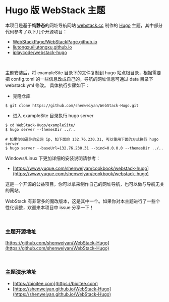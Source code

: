 # Hugo 版 WebStack 主题

本项目是基于**纯静态**的网址导航网站 [webstack.cc](https://github.com/WebStackPage/WebStackPage.github.io) 制作的 [Hugo](https://gohugo.io/) 主题，其中部分代码参考了以下几个开源项目：<br/>

- [WebStackPage/WebStackPage.github.io](https://github.com/WebStackPage/WebStackPage.github.io)
- [liutongxu/liutongxu.github.io](https://github.com/liutongxu/liutongxu.github.io)
- [iplaycode/webstack-hugo](https://github.com/iplaycode/webstack-hugo)

<br/>

主题安装后，将 exampleSite 目录下的文件复制到 hugo 站点根目录，根据需要把 config.toml 的一些信息改成自己的，导航的网址信息可通过 data 目录下 webstack.yml 修改。
具体执行步骤如下：

- 克隆仓库

```
$ git clone https://github.com/shenweiyan/WebStack-Hugo.git
```

- 进入 exampleSite 目录执行 hugo server

```
$ cd WebStack-Hugo/exampleSite/
$ hugo server --themesDir ../..

# 如果你知道你的公网 ip, 如下面的 132.76.230.31, 可以使用下面的方式执行 hugo server
$ hugo server --baseUrl=132.76.230.31 --bind=0.0.0.0 --themesDir ../..
```

Windows/Linux 下更加详细的安装说明请参考：
- [https://www.yuque.com/shenweiyan/cookbook/webstack-hugo](https://www.yuque.com/shenweiyan/cookbook/webstack-hugo)


这是一个开源的公益项目，你可以拿来制作自己的网址导航，也可以做与导航无关的网站。

WebStack 有非常多的魔改版本，这是其中一个。如果你对本主题进行了一些个性化调整，欢迎来本项目中 issue 分享一下！

<br/>

### 主题开源地址

[https://github.com/shenweiyan/WebStack-Hugo](https://github.com/shenweiyan/WebStack-Hugo)

<br/>

### 主题演示地址

- [https://bioitee.com](https://bioitee.com)
- [https://shenweiyan.github.io/WebStack-Hugo](https://shenweiyan.github.io/WebStack-Hugo)

